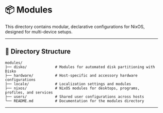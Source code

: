 # 📦 Modules

This directory contains modular, declarative configurations for NixOS, designed for multi-device setups.

---

## 📂 Directory Structure

```plaintext
modules/
├── disko/             # Modules for automated disk partitioning with Disko
├── hardware/          # Host-specific and accessory hardware configurations
├── locale/            # Localization settings and modules
├── nixos/             # NixOS modules for desktops, programs, profiles, and services
├── users/             # Shared user configurations across hosts
└── README.md          # Documentation for the modules directory
```

---
